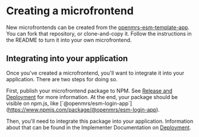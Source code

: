 # Creating a microfrontend

New microfrontends can be created from the
[openmrs-esm-template-app](https://github.com/openmrs/openmrs-esm-template-app).
You can fork that repository, or clone-and-copy it. Follow the instructions
in the README to turn it into your own microfrontend.

## Integrating into your application

Once you've created a microfrontend, you'll want to integrate it into your
application. There are two steps for doing so.

First, publish your microfrontend package to NPM. See
[Release and Deployment](../getting_started/release_and_deployment`)
for more information. At the end, your package should be visible on npm.js,
like [`@openmrs/esm-login-app`](https://www.npmjs.com/package/@openmrs/esm-login-app).

Then, you'll need to integrate this package into your application.
Information about that can be found in the Implementer Documentation on
[Deployment](https://wiki.openmrs.org/display/projects/Frontend+Implementer+Documentation).

